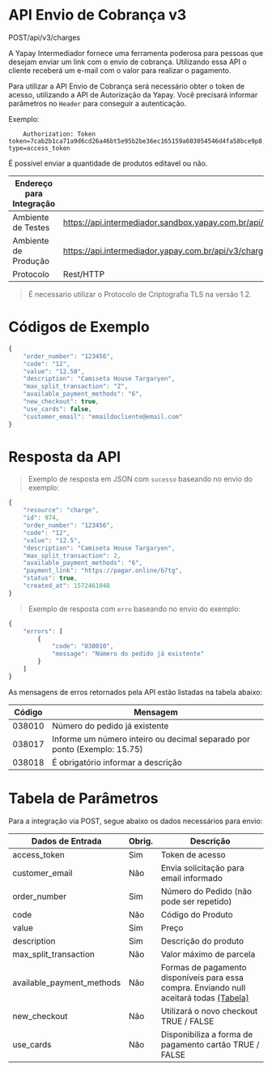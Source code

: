 # API Envio de Cobrança v3

<span class="post">POST</span><span class="beforePost">/api/v3/charges</span>

A Yapay Intermediador fornece uma ferramenta poderosa para pessoas que desejam enviar um link com o envio de cobrança. Utilizando essa API o cliente receberá um e-mail com o valor para realizar o pagamento. 

Para utilizar a API Envio de Cobrança será necessário obter o token de acesso, utilizando a API de Autorização da Yapay. Você precisará informar parâmetros no `Header` para conseguir a autenticação.

Exemplo:

```
    Authorization: Token token=7cab2b1ca71a9d6cd26a46bt5e95b2be36ec165159a603054546d4fa58bce9p8, type=access_token
```



É possível enviar a quantidade de produtos editavel ou não.


| Endereço para Integração |                                                                               |
|--------------------------|-------------------------------------------------------------------------------|
| Ambiente de Testes       | https://api.intermediador.sandbox.yapay.com.br/api/v3/charges |
| Ambiente de Produção     | https://api.intermediador.yapay.com.br/api/v3/charges         |
| Protocolo                | Rest/HTTP                                                                     |

> É necessario utilizar o Protocolo de Criptografia TLS na versão 1.2. 

# Códigos de Exemplo


```javascript
{
	"order_number": "123456",
	"code": "12",
	"value": "12.50",
	"description": "Camiseta House Targaryen",
	"max_split_transaction": "2",
	"available_payment_methods": "6",
	"new_checkout": true,
	"use_cards": false,
	"customer_email": "emaildocliente@email.com"	
}
```


# Resposta da API

> Exemplo de resposta em JSON com `sucesso` baseando no envio do exemplo:

```javascript
{
    "resource": "charge",
    "id": 974,
    "order_number": "123456",
    "code": "12",
    "value": "12.5",
    "description": "Camiseta House Targaryen",
    "max_split_transaction": 2,
    "available_payment_methods": "6",
    "payment_link": "https://pagar.online/b7tg",
    "status": true,
    "created_at": 1572461048
}
```


> Exemplo de resposta com `erro` baseando no envio do exemplo:


```javascript
{
    "errors": [
        {
            "code": "038010",
            "message": "Número do pedido já existente"
        }
    ]
}
```



As mensagens de erros retornados pela API estão listadas na tabela abaixo:

| Código    |  Mensagem                                   |
|-----------|---------------------------------------------|
| 038010	  | Número do pedido já existente               |
| 038017    | Informe um número inteiro ou decimal separado por ponto (Exemplo: 15.75) |
| 038018    | É obrigatório informar a descrição          |



# Tabela de Parâmetros

Para a integração via <span class="post">POST</span>, segue abaixo os dados necessários para envio:

| Dados de Entrada                    |	Obrig.  |	Descrição                                            |
|-------------------------------------|---------|--------------------------------------------------------|
| access_token                        |	Sim     | Token de acesso                                        |
| customer_email                      | Não     | Envia solicitação para email informado                 |
| order_number                        | Sim     | Número do Pedido (não pode ser repetido)               |
| code                                | Não     | Código do Produto                                     |
| value                               | Sim     | Preço                                                  |
| description                         | Sim     | Descrição do produto                                   |
| max_split_transaction               | Não     | Valor máximo de parcela                                |
| available_payment_methods           | Não     | Formas de pagamento disponíveis para essa compra. Enviando null aceitará todas [(Tabela)](https://intermediador.dev.yapay.com.br/#/tabelas?id=tabela-3-formas-de-pagamento) 
| new_checkout                        | Não     | Utilizará o novo checkout TRUE / FALSE |
| use_cards                           | Não     | Disponibiliza a forma de pagamento cartão TRUE / FALSE |


